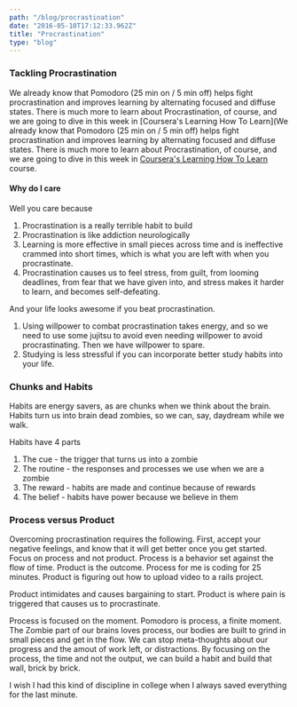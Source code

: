 ```yaml
---
path: "/blog/procrastination"
date: "2016-05-10T17:12:33.962Z"
title: "Procrastination"
type: "blog"
---
```


### Tackling Procrastination
We already know that Pomodoro (25 min on / 5 min off) helps fight procrastination and improves learning by alternating focused and diffuse states. There is much more to learn about Procrastination, of course, and we are going to dive in this week in [Coursera's Learning How To Learn](We already know that Pomodoro (25 min on / 5 min off) helps fight procrastination and improves learning by alternating focused and diffuse states. There is much more to learn about Procrastination, of course, and we are going to dive in this week in [Coursera's Learning How To Learn](https://www.coursera.org/learn/learning-how-to-learn) course.

#### Why do I care
Well you care because

1. Procrastination is a really terrible habit to build
2. Procrastination is like addiction neurologically
3. Learning is more effective in small pieces across time and is ineffective crammed into short times, which is what you are left with when you procrastinate.
4. Procrastination causes us to feel stress, from guilt, from looming deadlines, from fear that we have given into, and stress makes it harder to learn, and becomes self-defeating.

And your life looks awesome if you beat procrastination.
1. Using willpower to combat procrastination takes energy, and so we need to use some jujitsu to avoid even needing willpower to avoid procrastinating. Then we have willpower to spare.
2. Studying is less stressful if you can incorporate better study habits into your life.

### Chunks and Habits
Habits are energy savers, as are chunks when we think about the brain. Habits turn us into brain dead zombies, so we can, say, daydream while we walk.

Habits have 4 parts

1. The cue - the trigger that turns us into a zombie
2. The routine - the responses and processes we use when we are a zombie
3. The reward - habits are made and continue because of rewards
4. The belief - habits have power because we believe in them

### Process versus Product
Overcoming procrastination requires the following. First, accept your negative feelings, and know that it will get better once you get started. Focus on process and not product. Process is a behavior set against the flow of time. Product is the outcome. Process for me is coding for 25 minutes. Product is figuring out how to upload video to a rails project.

Product intimidates and causes bargaining to start. Product is where pain is triggered that causes us to procrastinate.

Process is focused on the moment. Pomodoro is process, a finite moment. The Zombie part of our brains loves process, our bodies are built to grind in small pieces and get in the flow. We can stop meta-thoughts about our progress and the amout of work left, or distractions. By focusing on the process, the time and not the output, we can build a habit and build that wall, brick by brick.

I wish I had this kind of discipline in college when I always saved everything for the last minute.
